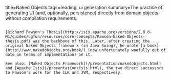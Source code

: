 title=Naked Objects
tags=reading, ui generation
summary=The practice of generating UI (and, optionally, persistence) directly from domain objects without compilation requirements.
~~~~~~

[Richard Pawson's Thesis](http://isis.apache.org/versions/2.0.0-M1/guides/ugfun/resources/core-concepts/Pawson-Naked-Objects-thesis.pdf) was the backbone of this. Later, after creating the original Naked Objects framework (in Java Swing), he wrote [a book](http://www.nakedobjects.org/book/) (now unfortunately woefully out of date in terms of implmentation) on it.

See also: [Naked Objects Framework](/presentation/nakedobjects.html) and [Apache Isis](/presentation/isis.html), the two direct successors to Pawson's work for the CLR and JVM, respectively.